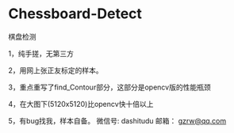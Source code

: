 # Chessboard-Detect
棋盘检测

1，纯手搓，无第三方

2，用网上张正友标定的样本。

3，重点重写了find_Contour部分，这部分是opencv版的性能瓶颈

4，在大图下(5120x5120)比opencv快十倍以上

5，有bug找我，样本自备。 微信号: dashitudu  邮箱： gzrw@qq.com
